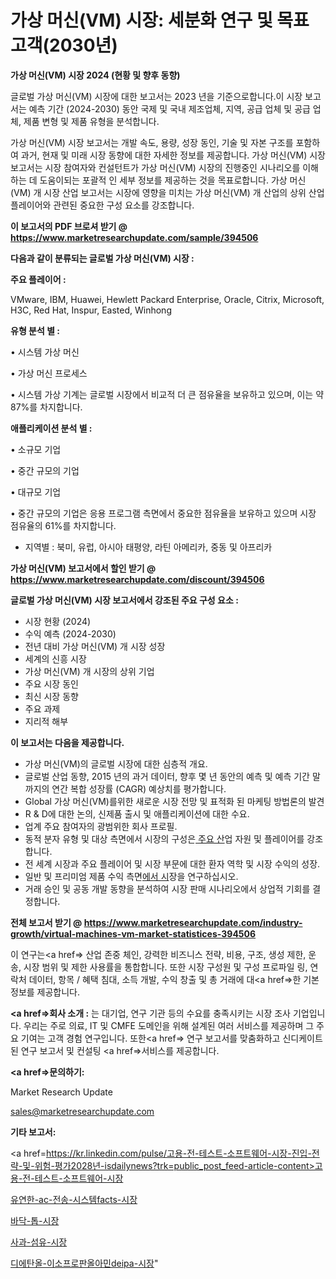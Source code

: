 # 가상 머신(VM) 시장: 세분화 연구 및 목표 고객(2030년)

<strong>가상 머신(VM) 시장 2024 (현황 및 향후 동향)</strong>

글로벌 가상 머신(VM) 시장에 대한 보고서는 2023 년을 기준으로합니다.이 시장 보고서는 예측 기간 (2024-2030) 동안 국제 및 국내 제조업체, 지역, 공급 업체 및 공급 업체, 제품 변형 및 제품 유형을 분석합니다.

가상 머신(VM) 시장 보고서는 개발 속도, 용량, 성장 동인, 기술 및 자본 구조를 포함하여 과거, 현재 및 미래 시장 동향에 대한 자세한 정보를 제공합니다. 가상 머신(VM) 시장 보고서는 시장 참여자와 컨설턴트가 가상 머신(VM) 시장의 진행중인 시나리오를 이해하는 데 도움이되는 포괄적 인 세부 정보를 제공하는 것을 목표로합니다. 가상 머신(VM) 개 시장 산업 보고서는 시장에 영향을 미치는 가상 머신(VM) 개 산업의 상위 산업 플레이어와 관련된 중요한 구성 요소를 강조합니다.



<strong>이 보고서의 PDF 브로셔 받기 @ <a href=https://www.marketresearchupdate.com/sample/394506>https://www.marketresearchupdate.com/sample/394506</a></strong>



<strong>다음과 같이 분류되는 글로벌 가상 머신(VM) 시장 :</strong>



<strong>주요 플레이어 :</strong>

VMware, IBM, Huawei, Hewlett Packard Enterprise, Oracle, Citrix, Microsoft, H3C, Red Hat, Inspur, Easted, Winhong



<strong>유형 분석 별 :</strong>

• 시스템 가상 머신

• 가상 머신 프로세스

• 시스템 가상 기계는 글로벌 시장에서 비교적 더 큰 점유율을 보유하고 있으며, 이는 약 87%를 차지합니다.



<strong>애플리케이션 분석 별 :</strong>

• 소규모 기업

• 중간 규모의 기업

• 대규모 기업

• 중간 규모의 기업은 응용 프로그램 측면에서 중요한 점유율을 보유하고 있으며 시장 점유율의 61%를 차지합니다.

<ul>
  <li>지역별 : 북미, 유럽, 아시아 태평양, 라틴 아메리카, 중동 및 아프리카</li>
</ul>


<strong>가상 머신(VM) 보고서에서 할인 받기 @ <a href=https://www.marketresearchupdate.com/discount/394506>https://www.marketresearchupdate.com/discount/394506</a></strong>



<strong>글로벌 가상 머신(VM) 시장 보고서에서 강조된 주요 구성 요소 :</strong>
<ul>
  <li>시장 현황 (2024)</li>
  <li>수익 예측 (2024-2030)</li>
  <li>전년 대비 가상 머신(VM) 개 시장 성장</li>
  <li>세계의 신흥 시장</li>
  <li>가상 머신(VM) 개 시장의 상위 기업</li>
  <li>주요 시장 동인</li>
  <li>최신 시장 동향</li>
  <li>주요 과제</li>
  <li>지리적 해부</li>
</ul>


<strong>이 보고서는 다음을 제공합니다.</strong>
<ul>
  <li>가상 머신(VM)의 글로벌 시장에 대한 심층적 개요.</li>
  <li>글로벌 산업 동향, 2015 년의 과거 데이터, 향후 몇 년 동안의 예측 및 예측 기간 말까지의 연간 복합 성장률 (CAGR) 예상치를 평가합니다.</li>
  <li>Global 가상 머신(VM)를위한 새로운 시장 전망 및 표적화 된 마케팅 방법론의 발견</li>
  <li>R &amp; D에 대한 논의, 신제품 출시 및 애플리케이션에 대한 수요.</li>
  <li>업계 주요 참여자의 광범위한 회사 프로필.</li>
  <li>동적 분자 유형 및 대상 측면에서 시장의 구성은<a href=> 주요 산</a>업 자원 및 플레이어를 강조합니다.</li>
  <li>전 세계 시장과 주요 플레이어 및 시장 부문에 대한 환자 역학 및 시장 수익의 성장.</li>
  <li>일반 및 프리미엄 제품 수익 측면<a href=>에서 시</a>장을 연구하십시오.</li>
  <li>거래 승인 및 공동 개발 동향을 분석하여 시장 판매 시나리오에서 상업적 기회를 결정합니다.</li>
</ul>



<strong>전체 보고서 받기 @ <a href=https://www.marketresearchupdate.com/industry-growth/virtual-machines-vm-market-statistices-394506>https://www.marketresearchupdate.com/industry-growth/virtual-machines-vm-market-statistices-394506</a></strong>

이 연구는<a href=> 산업 존중</a> 체인, 강력한 비즈니스 전략, 비용, 구조, 생성 제한, 운송, 시장 범위 및 제한 사용률을 통합합니다. 또한 시장 구성원 및 구성 프로파일 링, 연락처 데이터, 항목 / 혜택 침대, 소득 개발, 수익 창출 및 총 거래에 대<a href=>한 기본 </a>정보를 제공합니다.



<strong><a href=>회사 소</a>개 :</strong>
는 대기업, 연구 기관 등의 수요를 충족시키는 시장 조사 기업입니다. 우리는 주로 의료, IT 및 CMFE 도메인을 위해 설계된 여러 서비스를 제공하며 그 주요 기여는 고객 경험 연구입니다. 또한<a href=> 연구 보</a>고서를 맞춤화하고 신디케이트 된 연구 보고서 및 컨설팅 <a href=>서비스</a>를 제공합니다.



<strong><a href=>문의하기:</a></strong>

Market Research Update

sales@marketresearchupdate.com



<strong>기타 보고서:</strong>

<a href=https://kr.linkedin.com/pulse/고용-전-테스트-소프트웨어-시장-진입-전략-및-위험-평가2028년-isdailynews?trk=public_post_feed-article-content>고용-전-테스트-소프트웨어-시장</a>

<a href=https://www.linkedin.com/pulse/유연한-ac-전송-시스템facts-시장-규모-및-성장-2023-isdailynews/>유연한-ac-전송-시스템facts-시장</a>

<a href=https://www.linkedin.com/pulse/바닥-톱-시장-진입-전략-및-위험-평가2029년-isdailynews-d4ddf/>바닥-톱-시장</a>

<a href=https://www.linkedin.com/pulse/사과-섬유-시장-규모-및-성장-2023-analytics-alchemy-360-analysis-afiwf/>사과-섬유-시장</a>

<a href=https://www.linkedin.com/pulse/디에탄올-이소프로판올아민deipa-시장-진입-전략-및-위험-평가2030년-foljf/>디에탄올-이소프로판올아민deipa-시장</a>"

